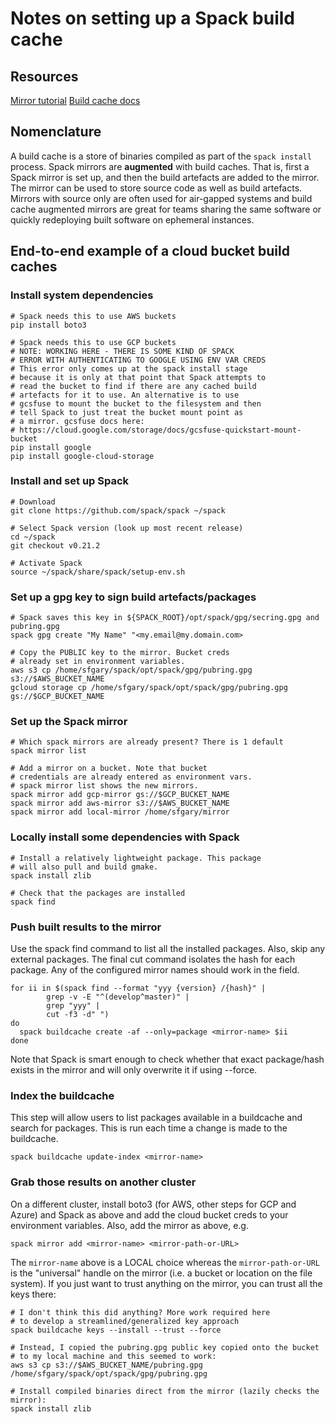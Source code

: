 # Notes on setting up a Spack build cache

## Resources

[Mirror tutorial](https://spack-tutorial.readthedocs.io/en/ecp21/tutorial_binary_cache.html)
[Build cache docs](https://spack.readthedocs.io/en/latest/binary_caches.html)

## Nomenclature

A build cache is a store of binaries compiled as part of the `spack install` process. 
Spack mirrors are **augmented** with build caches.  That is, first a Spack mirror is 
set up, and then the build artefacts are added to the mirror. The mirror can be used
to store source code as well as build artefacts.  Mirrors with source only are often 
used for air-gapped systems and build cache augmented mirrors are great for teams 
sharing the same software or quickly redeploying built software on ephemeral 
instances.

## End-to-end example of a cloud bucket build caches

### Install system dependencies
```
# Spack needs this to use AWS buckets
pip install boto3

# Spack needs this to use GCP buckets
# NOTE: WORKING HERE - THERE IS SOME KIND OF SPACK
# ERROR WITH AUTHENTICATING TO GOOGLE USING ENV VAR CREDS
# This error only comes up at the spack install stage
# because it is only at that point that Spack attempts to
# read the bucket to find if there are any cached build
# artefacts for it to use. An alternative is to use 
# gcsfuse to mount the bucket to the filesystem and then
# tell Spack to just treat the bucket mount point as 
# a mirror. gcsfuse docs here:
# https://cloud.google.com/storage/docs/gcsfuse-quickstart-mount-bucket
pip install google
pip install google-cloud-storage
```

### Install and set up Spack
```
# Download
git clone https://github.com/spack/spack ~/spack

# Select Spack version (look up most recent release) 
cd ~/spack
git checkout v0.21.2

# Activate Spack
source ~/spack/share/spack/setup-env.sh
```

### Set up a gpg key to sign build artefacts/packages
```
# Spack saves this key in ${SPACK_ROOT}/opt/spack/gpg/secring.gpg and pubring.gpg
spack gpg create "My Name" "<my.email@my.domain.com>

# Copy the PUBLIC key to the mirror. Bucket creds
# already set in environment variables.
aws s3 cp /home/sfgary/spack/opt/spack/gpg/pubring.gpg s3://$AWS_BUCKET_NAME
gcloud storage cp /home/sfgary/spack/opt/spack/gpg/pubring.gpg gs://$GCP_BUCKET_NAME
```

### Set up the Spack mirror
```
# Which spack mirrors are already present? There is 1 default
spack mirror list

# Add a mirror on a bucket. Note that bucket 
# credentials are already entered as environment vars.
# spack mirror list shows the new mirrors.
spack mirror add gcp-mirror gs://$GCP_BUCKET_NAME
spack mirror add aws-mirror s3://$AWS_BUCKET_NAME
spack mirror add local-mirror /home/sfgary/mirror
```

### Locally install some dependencies with Spack
```
# Install a relatively lightweight package. This package
# will also pull and build gmake.
spack install zlib

# Check that the packages are installed
spack find
```

### Push built results to the mirror

Use the spack find command to list all the installed packages. Also, skip
any external packages. The final cut command isolates the hash for each 
package. Any of the configured mirror names should work in the 
<mirror-name> field.
```
for ii in $(spack find --format "yyy {version} /{hash}" |
	    grep -v -E "^(develop^master)" |
	    grep "yyy" |
	    cut -f3 -d" ")
do
  spack buildcache create -af --only=package <mirror-name> $ii
done
```
Note that Spack is smart enough to check whether that exact package/hash 
exists in the mirror and will only overwrite it if using --force.

### Index the buildcache
This step will allow users to list packages available in a buildcache
and search for packages. This is run each time a change is made to the
buildcache.
```
spack buildcache update-index <mirror-name>
```

### Grab those results on another cluster
On a different cluster, install boto3 (for AWS, other steps for GCP and Azure) 
and Spack as above and add the cloud bucket creds to your environment variables. 
Also, add the mirror as above, e.g.
```
spack mirror add <mirror-name> <mirror-path-or-URL>
```
The `mirror-name` above is a LOCAL choice whereas the `mirror-path-or-URL` is
the "universal" handle on the mirror (i.e. a bucket or location on the
file system). If you just want to trust anything on the mirror, you can
trust all the keys there:
```
# I don't think this did anything? More work required here
# to develop a streamlined/generalized key approach
spack buildcache keys --install --trust --force

# Instead, I copied the pubring.gpg public key copied onto the bucket
# to my local machine and this seemed to work:
aws s3 cp s3://$AWS_BUCKET_NAME/pubring.gpg /home/sfgary/spack/opt/spack/gpg/pubring.gpg 

# Install compiled binaries direct from the mirror (lazily checks the mirror):
spack install zlib
```

